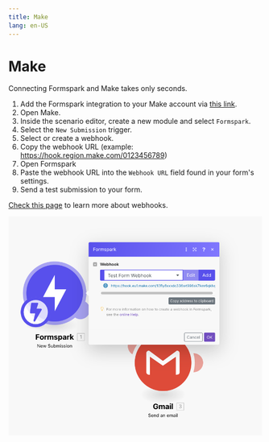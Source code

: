 ```yaml
---
title: Make
lang: en-US
---
```


# Make

Connecting Formspark and Make takes only seconds.

1. Add the Formspark integration to your Make account via [this link](https://www.make.com/en/hq/app-invitation/e24b1114d4ac44bb0dbdb918a85b286a).
2. Open Make.
3. Inside the scenario editor, create a new module and select `Formspark`.
4. Select the `New Submission` trigger.
5. Select or create a webhook.
6. Copy the webhook URL (example: https://hook.region.make.com/0123456789)
7. Open Formspark
8. Paste the webhook URL into the `Webhook URL` field found in your form's settings.
9. Send a test submission to your form.

[Check this page](/integration/webhooks) to learn more about webhooks.

![Formspark with Make](../.vuepress/public/formspark-make-example.png)
